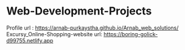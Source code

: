 # Web-Development-Projects
Profile url : https://arnab-purkaystha.github.io/Arnab_web_solutions/
Excursy_Online-Shopping-website url:  https://boring-golick-d99755.netlify.app


